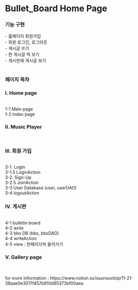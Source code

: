 # Bullet_Board Home Page
 <h3> 기능 구현 </h3>
  - 홈페이지 회원가입 <br>
  - 회원 로그인, 로그아웃 <br>
  - 게시글 쓰기 <br>
  - 한 게시글 씩 보기  <br>
  - 게시판에 게시글 보기 <br>
<br>
<h3> 페이지 목차 </h3>
 
  <h3> I. Home page </h3> <br>
    1-1 Main page <br>
    1-2 Index page <br>
  <h3>II. Music Player</h3> <br>
  <h3>III. 회원 가입 </h3><br>
  3-1. Login <br>
  3-1.5 LoginAction <br>
  3-2. Sign-Up <br>
  3-2.5 JoinAction <br> 
  3-3 User Database (user, userDAO) <br>
  3-4 logoutAction <br>
  <h3>IV. 게시판 </h3> <br>
  4-1 bulletin board <br>
  4-2 write <br>
  4-3 bbs DB (bbs, bbsDAO) <br>
  4-4 writeAction <br>
  4-5 view : 한페이지씩 들어가기  <br>
  <h3>V. Gallery page</h3> <br>
  <br>
  for more information : https://www.notion.so/ssunsoolzip/11-21-38aae0e3017f457b810d95373bf00aea
  
